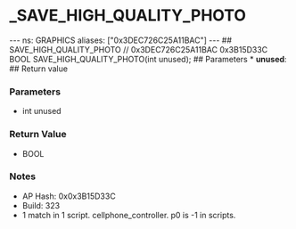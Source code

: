 # _SAVE_HIGH_QUALITY_PHOTO

--- ns: GRAPHICS aliases: ["0x3DEC726C25A11BAC"] --- ## SAVE_HIGH_QUALITY_PHOTO  // 0x3DEC726C25A11BAC 0x3B15D33C BOOL SAVE_HIGH_QUALITY_PHOTO(int unused);  ## Parameters * **unused**:  ## Return value

### Parameters
* int unused

### Return Value
* BOOL

### Notes
* AP Hash: 0x0x3B15D33C
* Build: 323
* 1 match in 1 script. cellphone_controller.
p0 is -1 in scripts.

